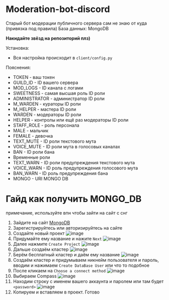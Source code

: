# Moderation-bot-discord
Старый бот модерации публичного сервера сам не знаю от куда (привязка под правила)
База данных: MongoDB

**Накидайте звёзд на репозиторий плз)**

Установка:
- Вся настройка происходит в `client/config.py`

Пояснения:
- TOKEN - ваш токен
- GUILD_ID - ID вашего сервера
- MOD_LOGS - ID канала с логами
- SWEETNESS - самая высшая роль ID роли
- ADMINISTRATOR - администратор ID роли
- M_WARDEN - кураторы ID роли
- M_HELPER - мастера ID роли
- WARDEN - модераторы ID роли
- HELPER - контролы или ещё раз модераторы ID роли
- STAFF_ROLE - роль персонала
- MALE - мальчик
- FEMALE - девочка
- TEXT_MUTE - ID роли текстового мута
- VOICE_MUTE - ID роли мута в голосовых каналах
- BAN - ID роли бана
- Временные роли
- TEXT_WARN - ID роли предупреждения текстового мута
- VOICE_WARN - ID роль предупреждения голосового мута
- BAN_WARN - ID роль предупреждения бана
- MONGO - URI MONGO DB


# Гайд как получить MONGO_DB 
примечание, используйте впн чтобы зайти на сайт с снг
1. Зайдите на сайт [MongoDB](https://www.mongodb.com)
2. Зарегистрируйтесь или авторизируйтесь на сайте
3. Создайте новый проект ![image](https://github.com/Fequme/Moderation-bot-discord/assets/142742415/159f79da-9f3e-41e7-9ff6-bea137b61904)
4. Придумайте ему название и нажите `Next` ![image](https://github.com/Fequme/Moderation-bot-discord/assets/142742415/6f444d85-c023-4cf5-b986-6c41b621bf0c)
5. Далее нажмите `Create Project` ![image](https://github.com/Fequme/Moderation-bot-discord/assets/142742415/47ac87f8-2d7f-4d88-a016-132fe5d1bb28)
6. Дальше создаём кластер ![image](https://github.com/Fequme/Moderation-bot-discord/assets/142742415/80ab7502-ada1-480d-97fd-beae0e39e0bc)
7. Берём бесплатный кластер и даём ему название ![image](https://github.com/Fequme/Moderation-bot-discord/assets/142742415/7b57ba8c-4c5e-407e-b34c-a7bf06e2e44e)
8. Создаём кластер и придумываем никнейм пользователя и пароль, вводим и нажимаем `Create DataBase User` или что то подобное
9. После кликаем на `Choose a connect method` ![image](https://github.com/Fequme/Moderation-bot-discord/assets/142742415/45c13a16-4f4e-461c-a837-7d2082ac369b)
10. Выбираем Compass ![image](https://github.com/Fequme/Moderation-bot-discord/assets/142742415/7480988e-a89d-4f98-8d40-a25d075a4d14)
11. Находим строку с именем вашего аккаунта и паролем или там будет `<password>` ![image](https://github.com/Fequme/Moderation-bot-discord/assets/142742415/1a7027e0-bc83-437c-acec-71238e6bed7b)
12. Копируем и вставляем в проект. Готово






